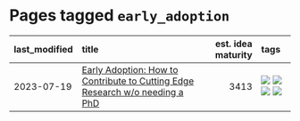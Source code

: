 # Pages tagged `early_adoption`

|last_modified|title|est. idea maturity|tags
|:---|:---|---:|:---|
|2023-07-19|[Early Adoption: How to Contribute to Cutting Edge Research w/o needing a PhD](../early_adoption_and_fomo.md)|3413|[![](https://img.shields.io/badge/tag-career_advice-6edb5)](../tags/career_advice.md) [![](https://img.shields.io/badge/tag-early_adoption-f1c85)](../tags/early_adoption.md) [![](https://img.shields.io/badge/tag-mentoring-2229ca)](../tags/mentoring.md) [![](https://img.shields.io/badge/tag-reddit-3b815)](../tags/reddit.md)|